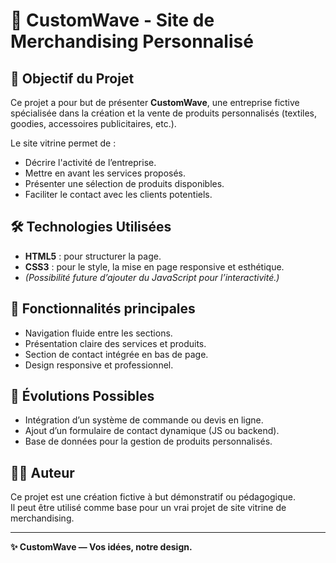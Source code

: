 # 🧢 CustomWave - Site de Merchandising Personnalisé

## 🎯 Objectif du Projet

Ce projet a pour but de présenter **CustomWave**, une entreprise fictive spécialisée dans la création et la vente de produits personnalisés (textiles, goodies, accessoires publicitaires, etc.).

Le site vitrine permet de :
- Décrire l'activité de l’entreprise.
- Mettre en avant les services proposés.
- Présenter une sélection de produits disponibles.
- Faciliter le contact avec les clients potentiels.

## 🛠️ Technologies Utilisées

- **HTML5** : pour structurer la page.
- **CSS3** : pour le style, la mise en page responsive et esthétique.
- *(Possibilité future d’ajouter du JavaScript pour l’interactivité.)*

## 📌 Fonctionnalités principales

- Navigation fluide entre les sections.
- Présentation claire des services et produits.
- Section de contact intégrée en bas de page.
- Design responsive et professionnel.

## 🚀 Évolutions Possibles

- Intégration d’un système de commande ou devis en ligne.
- Ajout d’un formulaire de contact dynamique (JS ou backend).
- Base de données pour la gestion de produits personnalisés.

## 👨‍💻 Auteur

Ce projet est une création fictive à but démonstratif ou pédagogique.  
Il peut être utilisé comme base pour un vrai projet de site vitrine de merchandising.

---

**✨ CustomWave — Vos idées, notre design.**
